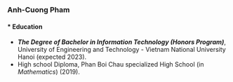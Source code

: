 ### Anh-Cuong Pham

#### * Education
- ***The Degree of Bachelor in Information Technology (Honors Program)***, University of Engineering and Technology - Vietnam National University Hanoi (expected 2023).
- High school Diploma, Phan Boi Chau specialized High School (in *Mathematics*) (2019).
